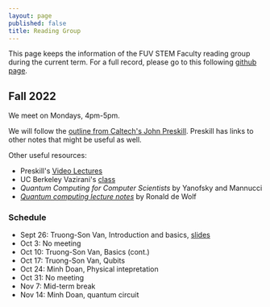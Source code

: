 ```yaml
---
layout: page 
published: false
title: Reading Group 
---
```

This page keeps the information of the FUV STEM Faculty reading group during the current term.
For a full record, please go to this following [github page](https://github.com/sonv/reading-group).

## Fall 2022
We meet on Mondays, 4pm-5pm.

We will follow the [outline from Caltech's John Preskill](http://theory.caltech.edu/~preskill/ph219/ph219_2021-22.html).
Preskill has links to other notes that might be useful as well.

Other useful resources:
- Preskill's [Video Lectures](https://www.youtube.com/playlist?list=PL0ojjrEqIyPy-1RRD8cTD_lF1hflo89Iu)
- UC Berkeley Vazirani's [class](https://www.youtube.com/playlist?list=PLXEJgM3ycgQW5ysL69uaEdPoof4it6seB)
- _Quantum Computing for Computer Scientists_ by Yanofsky and Mannucci
- [_Quantum computing lecture notes_](https://arxiv.org/abs/1907.09415) by Ronald de Wolf

### Schedule
- Sept 26: Truong-Son Van, Introduction and basics, [slides](https://github.com/sonv/reading-group/blob/main/Quantum-Computation/latexbuild/1-Intro.pdf)
- Oct 3: No meeting
- Oct 10: Truong-Son Van, Basics (cont.)
- Oct 17: Truong-Son Van, Qubits 
- Oct 24: Minh Doan, Physical intepretation
- Oct 31: No meeting
- Nov 7: Mid-term break
- Nov 14: Minh Doan, quantum circuit

